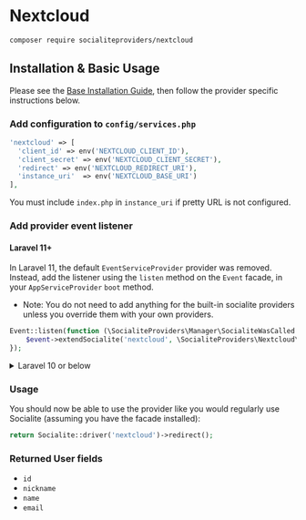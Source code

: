 # Nextcloud

```bash
composer require socialiteproviders/nextcloud
```

## Installation & Basic Usage

Please see the [Base Installation Guide](https://socialiteproviders.com/usage/), then follow the provider specific instructions below.

### Add configuration to `config/services.php`

```php
'nextcloud' => [    
  'client_id' => env('NEXTCLOUD_CLIENT_ID'),  
  'client_secret' => env('NEXTCLOUD_CLIENT_SECRET'),  
  'redirect' => env('NEXTCLOUD_REDIRECT_URI'),
  'instance_uri'  => env('NEXTCLOUD_BASE_URI')
],
```

You must include `index.php` in `instance_uri` if pretty URL is not configured.

### Add provider event listener

#### Laravel 11+

In Laravel 11, the default `EventServiceProvider` provider was removed. Instead, add the listener using the `listen` method on the `Event` facade, in your `AppServiceProvider` `boot` method.

* Note: You do not need to add anything for the built-in socialite providers unless you override them with your own providers.

```php
Event::listen(function (\SocialiteProviders\Manager\SocialiteWasCalled $event) {
    $event->extendSocialite('nextcloud', \SocialiteProviders\Nextcloud\Provider::class);
});
```
<details>
<summary>
Laravel 10 or below
</summary>
Configure the package's listener to listen for `SocialiteWasCalled` events.

Add the event to your `listen[]` array in `app/Providers/EventServiceProvider`. See the [Base Installation Guide](https://socialiteproviders.com/usage/) for detailed instructions.

```php
protected $listen = [
    \SocialiteProviders\Manager\SocialiteWasCalled::class => [
        // ... other providers
        \SocialiteProviders\Nextcloud\NextcloudExtendSocialite::class.'@handle',
    ],
];
```
</details>

### Usage

You should now be able to use the provider like you would regularly use Socialite (assuming you have the facade installed):

```php
return Socialite::driver('nextcloud')->redirect();
```

### Returned User fields

- ``id``
- ``nickname``
- ``name``
- ``email``
